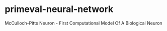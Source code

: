 # primeval-neural-network
McCulloch-Pitts Neuron - First Computational Model Of A Biological Neuron
